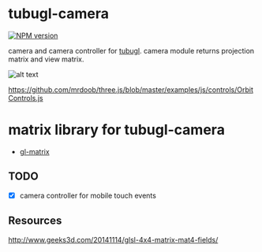 # tubugl-camera

[![NPM version][npm-image]][npm-url] 

camera and camera controller for [tubugl](https://github.com/kenjiSpecial/tubugl). camera module returns projection matrix and view matrix.

![alt text](http://www.ozone3d.net/public/jegx/201411/opengl_4x4_matrix_column_major.jpg)


https://github.com/mrdoob/three.js/blob/master/examples/js/controls/OrbitControls.js

# matrix library for tubugl-camera

- [gl-matrix](https://github.com/toji/gl-matrix)

## TODO

- [x] camera controller for mobile touch events

[npm-image]: https://img.shields.io/npm/v/tubugl-camera.svg?style=flat-square
[npm-url]: https://www.npmjs.com/package/tubugl-camera

## Resources

http://www.geeks3d.com/20141114/glsl-4x4-matrix-mat4-fields/
